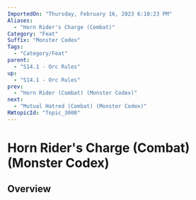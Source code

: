 ```yaml
---
ImportedOn: "Thursday, February 16, 2023 6:10:23 PM"
Aliases:
  - "Horn Rider's Charge (Combat)"
Category: "Feat"
Suffix: "Monster Codex"
Tags:
  - "Category/Feat"
parent:
  - "S14.1 - Orc Rules"
up:
  - "S14.1 - Orc Rules"
prev:
  - "Horn Rider (Combat) (Monster Codex)"
next:
  - "Mutual Hatred (Combat) (Monster Codex)"
RWtopicId: "Topic_3000"
---
```

# Horn Rider's Charge (Combat) (Monster Codex)
## Overview
